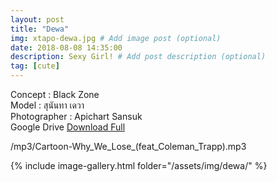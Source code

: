 ```yaml
---
layout: post
title: "Dewa"
img: xtapo-dewa.jpg # Add image post (optional)
date: 2018-08-08 14:35:00
description: Sexy Girl! # Add post description (optional)
tag: [cute]
---
```

Concept : Black Zone    
Model : สุนันทา เดวา    
Photographer : Apichart Sansuk   
Google Drive [Download Full](http://gestyy.com/e0Gebv)     

/mp3/Cartoon-Why_We_Lose_(feat_Coleman_Trapp).mp3

{% include image-gallery.html folder="/assets/img/dewa/" %}
